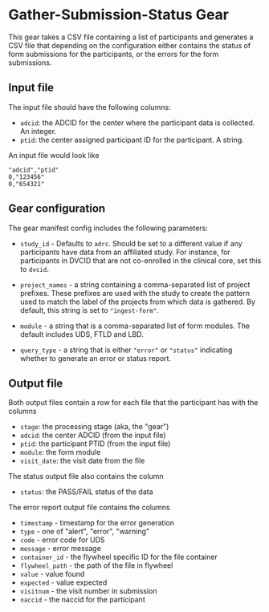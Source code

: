 # Gather-Submission-Status Gear

This gear takes a CSV file containing a list of participants and generates a CSV file that depending on the configuration either contains the status of form submissions for the participants, or the errors for the form submissions.

## Input file

The input file should have the following columns:

- `adcid`: the ADCID for the center where the participant data is collected. An integer.
- `ptid`: the center assigned participant ID for the participant. A string.

An input file would look like

```csv
"adcid","ptid"
0,"123456"
0,"654321"
```


## Gear configuration

The gear manifest config includes the following parameters:

- `study_id` - Defaults to `adrc`.
  Should be set to a different value if any participants have data from an affiliated study.
  For instance, for participants in DVCID that are not co-enrolled in the clinical core, set this to `dvcid`.

- `project_names` - a string containing a comma-separated list of project prefixes.
  These prefixes are used with the study to create the pattern used to match the label of the projects from which data is gathered.
  By default, this string is set to `"ingest-form"`.

- `module` - a string that is a comma-separated list of form modules.
  The default includes UDS, FTLD and LBD.

- `query_type` - a string that is either `"error"` or `"status"` indicating whether to generate an error or status report.


## Output file

Both output files contain a row for each file that the participant has with the columns

- `stage`: the processing stage (aka, the "gear")
- `adcid`: the center ADCID (from the input file)
- `ptid`: the participant PTID (from the input file)
- `module`: the form module
- `visit_date`: the visit date from the file

The status output file also contains the column

- `status`: the PASS/FAIL status of the data

The error report output file contains the columns

- `timestamp` - timestamp for the error generation
- `type` - one of "alert", "error", "warning"
- `code` - error code for UDS
- `message` - error message
- `container_id` - the flywheel specific ID for the file container
- `flywheel_path` - the path of the file in flywheel
- `value` - value found
- `expected` - value expected
- `visitnum` - the visit number in submission
- `naccid` - the naccid for the participant
